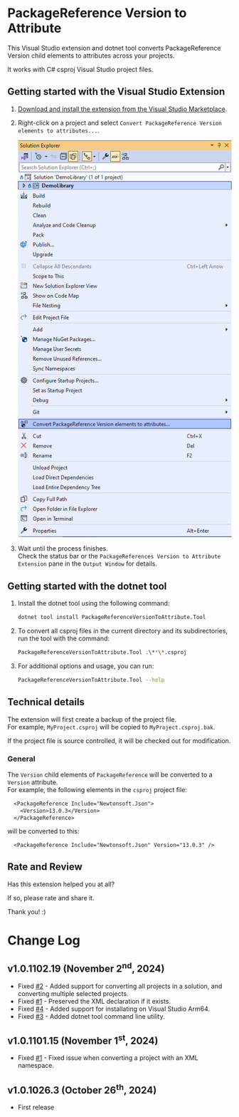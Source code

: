 # PackageReference Version to Attribute

This Visual Studio extension and dotnet tool converts PackageReference Version child elements to attributes across your projects.

It works with C# csproj Visual Studio project files.

## Getting started with the Visual Studio Extension

1. [Download and install the extension from the Visual Studio Marketplace](https://marketplace.visualstudio.com/items?itemName=RamiAbughazaleh.PackageReferenceVersionToAttributeExtension).  
2. Right-click on a project and select `Convert PackageReference Version elements to attributes...`.  

   ![Preview](Preview.png)

3. Wait until the process finishes.  
   Check the status bar or the `PackageReferences Version to Attribute Extension` pane in the `Output Window` for details.

## Getting started with the dotnet tool

1. Install the dotnet tool using the following command:  
   ```bash
   dotnet tool install PackageReferenceVersionToAttribute.Tool

2. To convert all csproj files in the current directory and its subdirectories, run the tool with the command:  
   ```bash
   PackageReferenceVersionToAttribute.Tool .\**\*.csproj

3. For additional options and usage, you can run:
   ```bash
   PackageReferenceVersionToAttribute.Tool --help


## Technical details

The extension will first create a backup of the project file.  
For example, `MyProject.csproj` will be copied to `MyProject.csproj.bak`.  

If the project file is source controlled, it will be checked out for modification.  

### General

The `Version` child elements of `PackageReference` will be converted to a `Version` attribute.  
For example, the following elements in the `csproj` project file:
```
  <PackageReference Include="Newtonsoft.Json">
    <Version>13.0.3</Version>
  </PackageReference>
```

will be converted to this:
```
  <PackageReference Include="Newtonsoft.Json" Version="13.0.3" />
```

## Rate and Review

Has this extension helped you at all?

If so, please rate and share it.

Thank you! :)

# Change Log

## v1.0.1102.19 (November 2<sup>nd</sup>, 2024)
- Fixed [#2](https://github.com/icnocop/PackageReferenceVersionToAttribute/issues/2) - Added support for converting all projects in a solution, and converting multiple selected projects.
- Fixed [#1](https://github.com/icnocop/PackageReferenceVersionToAttribute/issues/1) - Preserved the XML declaration if it exists.
- Fixed [#4](https://github.com/icnocop/PackageReferenceVersionToAttribute/issues/4) - Added support for installating on Visual Studio Arm64.
- Fixed [#3](https://github.com/icnocop/PackageReferenceVersionToAttribute/issues/3) - Added dotnet tool command line utility.

## v1.0.1101.15 (November 1<sup>st</sup>, 2024)
- Fixed [#1](https://github.com/icnocop/PackageReferenceVersionToAttribute/issues/1) - Fixed issue when converting a project with an XML namespace.

## v1.0.1026.3 (October 26<sup>th</sup>, 2024)
- First release
